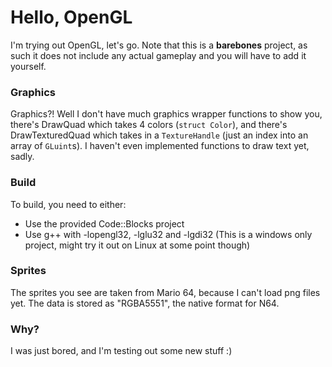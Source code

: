 # Hello, OpenGL
I'm trying out OpenGL, let's go. Note that this is a **barebones** project, as such it does not include any actual gameplay and you will have to add it yourself.

### Graphics
Graphics?! Well I don't have much graphics wrapper functions to show you, there's DrawQuad which takes 4 colors (`struct Color`), and there's DrawTexturedQuad which takes in a `TextureHandle` (just an index into an array of `GLuint`s). I haven't even implemented functions to draw text yet, sadly.

### Build
To build, you need to either:
- Use the provided Code::Blocks project
- Use g++ with -lopengl32, -lglu32 and -lgdi32 (This is a windows only project, might try it out on Linux at some point though)

### Sprites
The sprites you see are taken from Mario 64, because I can't load png files yet. The data is stored as "RGBA5551", the native format for N64.

### Why?
I was just bored, and I'm testing out some new stuff :)
